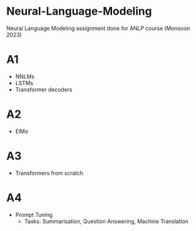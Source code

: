 # Neural-Language-Modeling
Neural Language Modeling assignment done for ANLP course (Monsoon 2023)

# A1
- NNLMs
- LSTMs
- Transformer decoders

# A2
- ElMo

# A3
- Transformers from scratch

# A4
- Prompt Tuning
    - Tasks: Summarisation, Question Answering, Machine Translation
